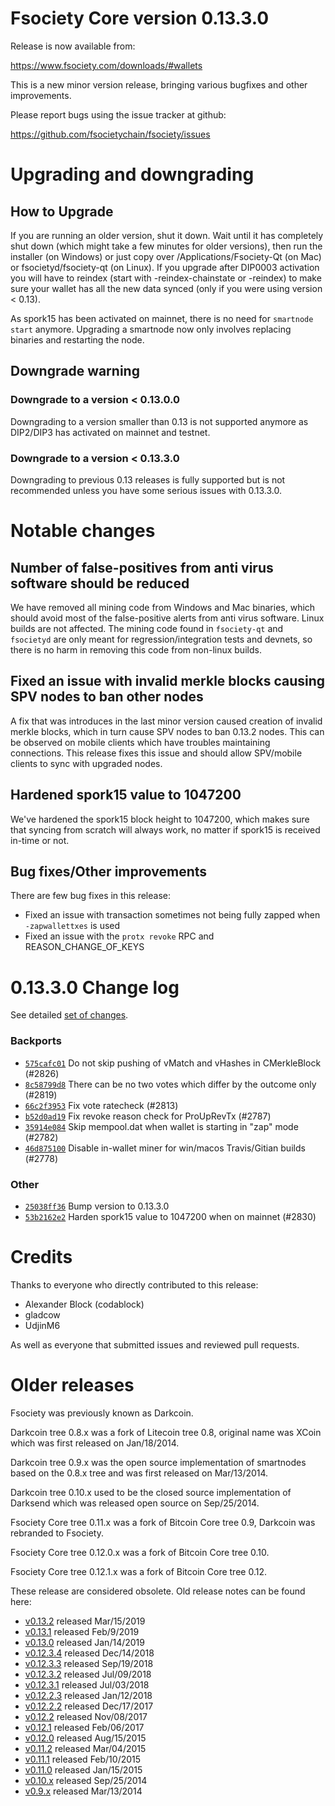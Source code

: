 Fsociety Core version 0.13.3.0
==========================

Release is now available from:

  <https://www.fsociety.com/downloads/#wallets>

This is a new minor version release, bringing various bugfixes and other improvements.

Please report bugs using the issue tracker at github:

  <https://github.com/fsocietychain/fsociety/issues>


Upgrading and downgrading
=========================

How to Upgrade
--------------

If you are running an older version, shut it down. Wait until it has completely
shut down (which might take a few minutes for older versions), then run the
installer (on Windows) or just copy over /Applications/Fsociety-Qt (on Mac) or
fsocietyd/fsociety-qt (on Linux). If you upgrade after DIP0003 activation you will
have to reindex (start with -reindex-chainstate or -reindex) to make sure
your wallet has all the new data synced (only if you were using version < 0.13).

As spork15 has been activated on mainnet, there is no need for `smartnode start`
anymore. Upgrading a smartnode now only involves replacing binaries and restarting
the node.

Downgrade warning
-----------------

### Downgrade to a version < 0.13.0.0

Downgrading to a version smaller than 0.13 is not supported anymore as DIP2/DIP3 has activated
on mainnet and testnet.

### Downgrade to a version < 0.13.3.0

Downgrading to previous 0.13 releases is fully supported but is not recommended unless you have some serious issues with 0.13.3.0.

Notable changes
===============

Number of false-positives from anti virus software should be reduced
--------------------------------------------------------------------
We have removed all mining code from Windows and Mac binaries, which should avoid most of the false-positive alerts
from anti virus software. Linux builds are not affected. The mining code found in `fsociety-qt` and `fsocietyd` are only meant
for regression/integration tests and devnets, so there is no harm in removing this code from non-linux builds.

Fixed an issue with invalid merkle blocks causing SPV nodes to ban other nodes
------------------------------------------------------------------------------
A fix that was introduces in the last minor version caused creation of invalid merkle blocks, which in turn cause SPV
nodes to ban 0.13.2 nodes. This can be observed on mobile clients which have troubles maintaining connections. This
release fixes this issue and should allow SPV/mobile clients to sync with upgraded nodes.

Hardened spork15 value to 1047200
---------------------------------
We've hardened the spork15 block height to 1047200, which makes sure that syncing from scratch will always work, no
matter if spork15 is received in-time or not.

Bug fixes/Other improvements
----------------------------
There are few bug fixes in this release:
- Fixed an issue with transaction sometimes not being fully zapped when `-zapwallettxes` is used
- Fixed an issue with the `protx revoke` RPC and REASON_CHANGE_OF_KEYS

 0.13.3.0 Change log
===================

See detailed [set of changes](https://github.com/fsocietychain/fsociety/compare/v0.13.2.0...fsociety:v0.13.3.0).

### Backports

- [`575cafc01`](https://github.com/fsocietychain/fsociety/commit/575cafc01) Do not skip pushing of vMatch and vHashes in CMerkleBlock (#2826)
- [`8c58799d8`](https://github.com/fsocietychain/fsociety/commit/8c58799d8) There can be no two votes which differ by the outcome only (#2819)
- [`66c2f3953`](https://github.com/fsocietychain/fsociety/commit/66c2f3953) Fix vote ratecheck (#2813)
- [`b52d0ad19`](https://github.com/fsocietychain/fsociety/commit/b52d0ad19) Fix revoke reason check for ProUpRevTx (#2787)
- [`35914e084`](https://github.com/fsocietychain/fsociety/commit/35914e084) Skip mempool.dat when wallet is starting in "zap" mode (#2782)
- [`46d875100`](https://github.com/fsocietychain/fsociety/commit/46d875100) Disable in-wallet miner for win/macos Travis/Gitian builds (#2778)

### Other

- [`25038ff36`](https://github.com/fsocietychain/fsociety/commit/25038ff36) Bump version to 0.13.3.0
- [`53b2162e2`](https://github.com/fsocietychain/fsociety/commit/53b2162e2) Harden spork15 value to 1047200 when on mainnet (#2830)

Credits
=======

Thanks to everyone who directly contributed to this release:

- Alexander Block (codablock)
- gladcow
- UdjinM6

As well as everyone that submitted issues and reviewed pull requests.

Older releases
==============

Fsociety was previously known as Darkcoin.

Darkcoin tree 0.8.x was a fork of Litecoin tree 0.8, original name was XCoin
which was first released on Jan/18/2014.

Darkcoin tree 0.9.x was the open source implementation of smartnodes based on
the 0.8.x tree and was first released on Mar/13/2014.

Darkcoin tree 0.10.x used to be the closed source implementation of Darksend
which was released open source on Sep/25/2014.

Fsociety Core tree 0.11.x was a fork of Bitcoin Core tree 0.9,
Darkcoin was rebranded to Fsociety.

Fsociety Core tree 0.12.0.x was a fork of Bitcoin Core tree 0.10.

Fsociety Core tree 0.12.1.x was a fork of Bitcoin Core tree 0.12.

These release are considered obsolete. Old release notes can be found here:

- [v0.13.2](https://github.com/fsocietychain/fsociety/blob/master/doc/release-notes/fsociety/release-notes-0.13.2.md) released Mar/15/2019
- [v0.13.1](https://github.com/fsocietychain/fsociety/blob/master/doc/release-notes/fsociety/release-notes-0.13.1.md) released Feb/9/2019
- [v0.13.0](https://github.com/fsocietychain/fsociety/blob/master/doc/release-notes/fsociety/release-notes-0.13.0.md) released Jan/14/2019
- [v0.12.3.4](https://github.com/fsocietychain/fsociety/blob/master/doc/release-notes/fsociety/release-notes-0.12.3.4.md) released Dec/14/2018
- [v0.12.3.3](https://github.com/fsocietychain/fsociety/blob/master/doc/release-notes/fsociety/release-notes-0.12.3.3.md) released Sep/19/2018
- [v0.12.3.2](https://github.com/fsocietychain/fsociety/blob/master/doc/release-notes/fsociety/release-notes-0.12.3.2.md) released Jul/09/2018
- [v0.12.3.1](https://github.com/fsocietychain/fsociety/blob/master/doc/release-notes/fsociety/release-notes-0.12.3.1.md) released Jul/03/2018
- [v0.12.2.3](https://github.com/fsocietychain/fsociety/blob/master/doc/release-notes/fsociety/release-notes-0.12.2.3.md) released Jan/12/2018
- [v0.12.2.2](https://github.com/fsocietychain/fsociety/blob/master/doc/release-notes/fsociety/release-notes-0.12.2.2.md) released Dec/17/2017
- [v0.12.2](https://github.com/fsocietychain/fsociety/blob/master/doc/release-notes/fsociety/release-notes-0.12.2.md) released Nov/08/2017
- [v0.12.1](https://github.com/fsocietychain/fsociety/blob/master/doc/release-notes/fsociety/release-notes-0.12.1.md) released Feb/06/2017
- [v0.12.0](https://github.com/fsocietychain/fsociety/blob/master/doc/release-notes/fsociety/release-notes-0.12.0.md) released Aug/15/2015
- [v0.11.2](https://github.com/fsocietychain/fsociety/blob/master/doc/release-notes/fsociety/release-notes-0.11.2.md) released Mar/04/2015
- [v0.11.1](https://github.com/fsocietychain/fsociety/blob/master/doc/release-notes/fsociety/release-notes-0.11.1.md) released Feb/10/2015
- [v0.11.0](https://github.com/fsocietychain/fsociety/blob/master/doc/release-notes/fsociety/release-notes-0.11.0.md) released Jan/15/2015
- [v0.10.x](https://github.com/fsocietychain/fsociety/blob/master/doc/release-notes/fsociety/release-notes-0.10.0.md) released Sep/25/2014
- [v0.9.x](https://github.com/fsocietychain/fsociety/blob/master/doc/release-notes/fsociety/release-notes-0.9.0.md) released Mar/13/2014

